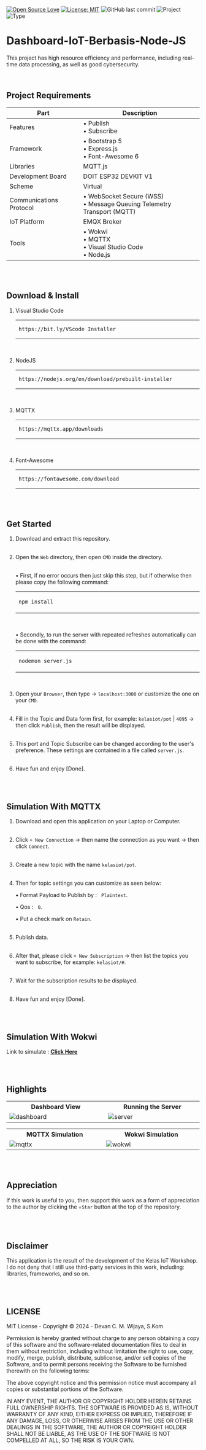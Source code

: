 [![Open Source Love](https://badges.frapsoft.com/os/v1/open-source.svg?style=flat)](https://github.com/ellerbrock/open-source-badges/)
[![License: MIT](https://img.shields.io/badge/License-MIT-blue.svg?logo=github&color=%23F7DF1E)](https://opensource.org/licenses/MIT)
![GitHub last commit](https://img.shields.io/github/last-commit/cakraawijaya/Dashboard-IoT-Berbasis-Node-JS?logo=Codeforces&logoColor=white&color=%23F7DF1E)
![Project](https://img.shields.io/badge/Project-Website-light.svg?style=flat&logo=googlechrome&logoColor=white&color=%23F7DF1E)
![Type](https://img.shields.io/badge/Type-Workshop%20Assignment-light.svg?style=flat&logo=gitbook&logoColor=white&color=%23F7DF1E)

# Dashboard-IoT-Berbasis-Node-JS

This project has high resource efficiency and performance, including real-time data processing, as well as good cybersecurity.

<br>

## Project Requirements

| Part                    | Description                                                              |
| ----------------------- | ------------------------------------------------------------------------ |
| Features                | • Publish<br>• Subscribe                                                 |
| Framework               | • Bootstrap 5<br>• Express.js<br>• Font-Awesome 6                        |
| Libraries               | MQTT.js                                                                  |
| Development Board       | DOIT ESP32 DEVKIT V1                                                     |
| Scheme                  | Virtual                                                                  |
| Communications Protocol | • WebSocket Secure (WSS)<br>• Message Queuing Telemetry Transport (MQTT) |
| IoT Platform            | EMQX Broker                                                              |
| Tools                   | • Wokwi<br>• MQTTX<br>• Visual Studio Code<br>• Node.js                  |

<br><br>

## Download & Install

1. Visual Studio Code

   <table><tr><td width="810">

   ```
   https://bit.ly/VScode_Installer
   ```

   </td></tr></table><br>

2. NodeJS

   <table><tr><td width="810">

   ```
   https://nodejs.org/en/download/prebuilt-installer
   ```

   </td></tr></table><br>

3. MQTTX

   <table><tr><td width="810">

   ```
   https://mqttx.app/downloads
   ```

   </td></tr></table><br>

4. Font-Awesome

   <table><tr><td width="810">

   ```
   https://fontawesome.com/download
   ```

   </td></tr></table>

<br><br>

## Get Started

1. Download and extract this repository.<br><br>

2. Open the `Web` directory, then open `CMD` inside the directory.<br><br>

   • First, if no error occurs then just skip this step, but if otherwise then please copy the following command:

      <table><tr><td width="810">

   ```bash
   npm install
   ```

      </td></tr></table><br>

   • Secondly, to run the server with repeated refreshes automatically can be done with the command:

      <table><tr><td width="810">

   ```bash
   nodemon server.js
   ```

      </td></tr></table><br>

3. Open your `Browser`, then type -> `localhost:3000` or customize the one on your `CMD`.<br><br>

4. Fill in the Topic and Data form first, for example: `kelasiot/pot` | `4095` -> then click `Publish`, then the result will be displayed.<br><br>

5. This port and Topic Subscribe can be changed according to the user's preference. These settings are contained in a file called `server.js`.<br><br>

6. Have fun and enjoy [Done].

<br><br>

## Simulation With MQTTX

1. Download and open this application on your Laptop or Computer.<br><br>

2. Click `+ New Connection` -> then name the connection as you want -> then click `Connect`.<br><br>

3. Create a new topic with the name `kelasiot/pot`.<br><br>

4. Then for topic settings you can customize as seen below:

   • Format Payload to Publish by : &nbsp; `Plaintext`.

   • Qos : &nbsp; `0`.

   • Put a check mark on `Retain`.<br><br>

5. Publish data.<br><br>

6. After that, please click `+ New Subscription` -> then list the topics you want to subscribe, for example: `kelasiot/#`.<br><br>

7. Wait for the subscription results to be displayed.<br><br>

8. Have fun and enjoy [Done].

<br><br>

## Simulation With Wokwi

Link to simulate : <strong><a href="https://wokwi.com/projects/413253569138415617" target="_blank">Click Here</a></strong>

<br><br>

## Highlights

<table>
<tr>
<th width="420">Dashboard View</th>
<th width="420">Running the Server</th>
</tr>
<tr>
<td><img src="Documentation/Web Dashboard.jpg" alt="dashboard"></td>
<td><img src="Documentation/Nodemon Server.js.jpg" alt="server"></td>
</tr>
</table>
<table>
<tr>
<th width="420">MQTTX Simulation</th>
<th width="420">Wokwi Simulation</th>
</tr>
<tr>
<td><img src="Documentation/MQTTX Simulation.jpg" alt="mqttx"></td>
<td><img src="Documentation/Wokwi Simulation.jpg" alt="wokwi"></td>
</tr>
</table>

<br><br>

## Appreciation

If this work is useful to you, then support this work as a form of appreciation to the author by clicking the `⭐Star` button at the top of the repository.

<br><br>

## Disclaimer

This application is the result of the development of the Kelas IoT Workshop. I do not deny that I still use third-party services in this work, including: libraries, frameworks, and so on.

<br><br>

## LICENSE

MIT License - Copyright © 2024 - Devan C. M. Wijaya, S.Kom

Permission is hereby granted without charge to any person obtaining a copy of this software and the software-related documentation files to deal in them without restriction, including without limitation the right to use, copy, modify, merge, publish, distribute, sublicense, and/or sell copies of the Software, and to permit persons receiving the Software to be furnished therewith on the following terms:

The above copyright notice and this permission notice must accompany all copies or substantial portions of the Software.

IN ANY EVENT, THE AUTHOR OR COPYRIGHT HOLDER HEREIN RETAINS FULL OWNERSHIP RIGHTS. THE SOFTWARE IS PROVIDED AS IS, WITHOUT WARRANTY OF ANY KIND, EITHER EXPRESS OR IMPLIED, THEREFORE IF ANY DAMAGE, LOSS, OR OTHERWISE ARISES FROM THE USE OR OTHER DEALINGS IN THE SOFTWARE, THE AUTHOR OR COPYRIGHT HOLDER SHALL NOT BE LIABLE, AS THE USE OF THE SOFTWARE IS NOT COMPELLED AT ALL, SO THE RISK IS YOUR OWN.
